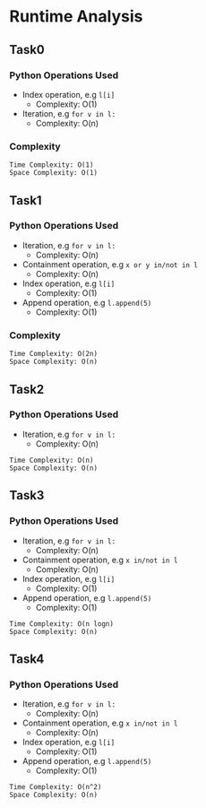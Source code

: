 # Runtime Analysis

## Task0

### Python Operations Used
- Index operation, e.g `l[i]`
    - Complexity: O(1)
- Iteration, e.g `for v in l:`
    - Complexity: O(n)
    
### Complexity
```
Time Complexity: O(1)
Space Complexity: O(1)
```

## Task1

### Python Operations Used
- Iteration, e.g `for v in l:`
    - Complexity: O(n)
- Containment operation, e.g `x or y in/not in l`
    - Complexity: O(n)
- Index operation, e.g `l[i]`
    - Complexity: O(1)
- Append operation, e.g `l.append(5)`
    - Complexity: O(1)

### Complexity
```
Time Complexity: O(2n)
Space Complexity: O(n)
```

## Task2

### Python Operations Used
- Iteration, e.g `for v in l:`
    - Complexity: O(n)

```
Time Complexity: O(n)
Space Complexity: O(n)
```

## Task3

### Python Operations Used
- Iteration, e.g `for v in l:`
    - Complexity: O(n)
- Containment operation, e.g `x in/not in l`
    - Complexity: O(n)
- Index operation, e.g `l[i]`
    - Complexity: O(1)
- Append operation, e.g `l.append(5)`
    - Complexity: O(1)

```
Time Complexity: O(n logn)
Space Complexity: O(n)
```
## Task4

### Python Operations Used
- Iteration, e.g `for v in l:`
    - Complexity: O(n)
- Containment operation, e.g `x in/not in l`
    - Complexity: O(n)
- Index operation, e.g `l[i]`
    - Complexity: O(1)
- Append operation, e.g `l.append(5)`
    - Complexity: O(1)
    
```
Time Complexity: O(n^2)
Space Complexity: O(n)
```